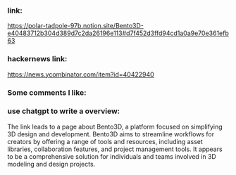 ### link:

https://polar-tadpole-97b.notion.site/Bento3D-e40483712b304d389d7c2da26196e113#d7f452d3ffd94cd1a0a9e70e361efb63

### hackernews link:

https://news.ycombinator.com/item?id=40422940

### Some comments I like:    



### use chatgpt to write a overview:

The link leads to a page about Bento3D, a platform focused on simplifying 3D design and development. Bento3D aims to streamline workflows for creators by offering a range of tools and resources, including asset libraries, collaboration features, and project management tools. It appears to be a comprehensive solution for individuals and teams involved in 3D modeling and design projects.

